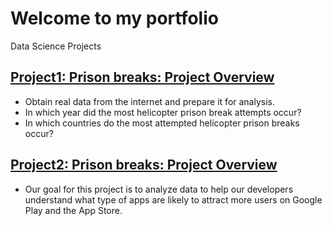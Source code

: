 # Welcome to my portfolio
Data Science Projects

## [Project1: Prison breaks: Project Overview](https://github.com/NourKhawaled/Nour_Portfolio-/blob/main/Project_1.ipynb)
* Obtain real data from the internet and prepare it for analysis.
* In which year did the most helicopter prison break attempts occur?
* In which countries do the most attempted helicopter prison breaks occur?

## [Project2: Prison breaks: Project Overview](https://github.com/NourKhawaled/Nour_Portfolio-/blob/main/Project_2.ipynb)
* Our goal for this project is to analyze data to help our developers understand what type of apps are likely to attract more users on Google Play and the App Store. 

